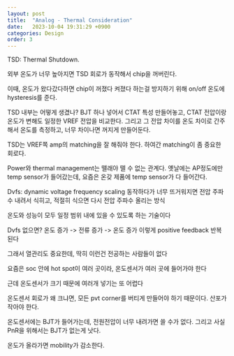 ```yaml
---
layout: post
title:  "Analog - Thermal Consideration"
date:   2023-10-04 19:31:29 +0900
categories: Design
order: 3
---
```


TSD: Thermal Shutdown.

외부 온도가 너무 높아지면 TSD 회로가 동작해서 chip을 꺼버린다.

이때, 온도가 왔다갔다하면 chip이 꺼졌다 켜졌다 하는걸 방지하기 위해 on/off 온도에 hysteresis를 준다.


TSD 내부는 어떻게 생겼나?
BJT 하나 넣어서 CTAT 특성 만들어놓고, CTAT 전압이랑 온도가 변해도 일정한 VREF 전압을 비교한다.
그리고 그 전압 차이를 온도 차이로 간주해서 온도를 측정하고, 너무 차이나면 꺼지게 만들어둔다.

TSD는 VREF쪽 amp의 matching을 잘 해줘야 한다. 하여간 matching이 좀 중요한 회로다.

Power와 thermal management는 뗄래야 뗄 수 없는 관계다.
옛날에는 AP정도에만 temp sensor가 들어갔는데, 요즘은 온갖 제품에 temp sensor가 다 들어간다.



Dvfs: dynamic voltage frequency scaling
동작하다가 너무 뜨거워지면 전압 주파수 내려서 식히고, 적절히 식으면 다시 전압 주파수 올리는 방식

온도와 성능이 모두 일정 범위 내에 있을 수 있도록 하는 기술이다

Dvfs 없으면?
온도 증가 -> 전류 증가 -> 온도 증가
이렇게 positive feedback 반복된다

그래서 열관리도 중요한데, 딱히 이런건 전공하는 사람들이 없다

요즘은 soc 안에 hot spot이 여러 곳이라, 온도센서가 여러 곳에 들어가야 한다

근데 온도센서가 크기 때문에 여러개 넣기는 또 어렵다

온도센서 회로가 왜 크냐면, 모든 pvt corner를 버티게 만들어야 하기 때문이다. 산포가 작아야 한다.

온도센서에는 BJT가 들어가는데, 전원전압이 너무 내려가면 쓸 수가 없다.
그리고 사실 PnR을 위해서는 BJT가 없는게 낫다.

온도가 올라가면 mobility가 감소한다.
